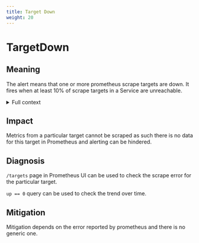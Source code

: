 ```yaml
---
title: Target Down
weight: 20
---
```


# TargetDown

## Meaning

The alert means that one or more prometheus scrape targets are down.
It fires when at least 10% of scrape targets in a Service are unreachable.

<details>
<summary>Full context</summary>

Prometheus works by sending an HTTP GET request to all of its "targets" every
few seconds. So TargetDown really means that Prometheus just can't access your
service, which may or may not mean it's actually down.

If your service appears to be running fine, a common cause could be
a misconfigured ServiceMonitor (maybe the port or path is incorrect),
a misconfigured NetworkPolicy, or Service with incorrect labelSelectors that
isn't selecting any Pods.

</details>

## Impact

Metrics from a particular target cannot be scraped as such there is no data
for this target in Prometheus and alerting can be hindered.

## Diagnosis

`/targets` page in Prometheus UI can be used to check the scrape error
for the particular target.

`up == 0` query can be used to check the trend over time.

## Mitigation

Mitigation depends on the error reported by prometheus and there is no generic one.
